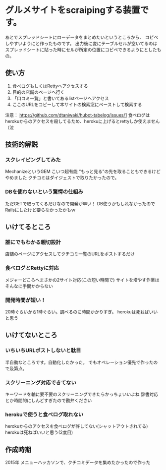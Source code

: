 # グルメサイトをscraipingする装置です。

あとでスプレッドシートにローデータをまとめたいというところから、
コピペしやすいようにと作ったものです。
出力後に変にテーブルセルが空いてるのはスプレッドシートに貼った時にセルが所定の位置にコピペできるようにとしたもの。


## 使い方

1. 食べログもしくはRettyへアクセスする
2. 目的の店舗のページへ行く
3. 「口コミ一覧」と書いてあるlistページへアクセス
4. ここのURLをコピーして本サイトの検索窓にペーストして検索する

注意：
https://github.com/dtaniwaki/hubot-tabelog/issues/1
食べログはherokuからのアクセスを殺してるため、herokuに上げるとrettyしか使えません（泣

## 技術的解説
### スクレイピングしてみた
MechanizeというGEM
こいつ超有能
“もっと見る”の先を取ることもできるけどやめました
クチコミはダイジェストで取りたかったので。

### DBを使わないという驚愕の仕組み
ただGETで取ってくるだけなので開発が早い！
DB使うかもしれなかったのでRailsにしたけど要らなかったかもｗ

## いけてるところ
### 誰にでもわかる親切設計
店舗のページにアクセスしてクチコミ一覧のURLをポストするだけ

### 食べログとRettyに対応
メジャーどころへまさかの2サイト対応(この短い時間で)
サイトを増やす作業はそんなに手間かからない

### 開発時間が短い！
20時ぐらいから1時ぐらい。調べるのに時間かかりすぎ。
herokuは死ねばいいと思う

## いけてないところ
### いちいちURLポストしないと駄目
半自動なところです。自動化したかった。
でもオペレーション優先で作ったので及第点。

### スクリーニング対応できてない
キーワードを軸に要不要のスクリーニングできたらかっちょいいよね
辞書対応とか時間的にしんどすぎたので勘弁ください

### herokuで使うと食べログ取れない
herokuからのアクセスを食べログが許してない(シャットアウトされてる)
herokuは死ねばいいと思う(2度目)

## 作成時期
2015年 メニューハッカソンで、クチコミデータを集めたかったので作った
